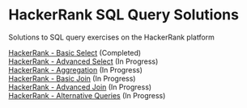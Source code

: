 # HackerRank SQL Query Solutions
Solutions to SQL query exercises on the HackerRank platform

<a href="https://www.hackerrank.com/domains/sql?filters%5Bsubdomains%5D%5B%5D=select" target="_blank">HackerRank - Basic Select</a>  (Completed)<br/>
<a href="https://www.hackerrank.com/domains/sql?filters%5Bsubdomains%5D%5B%5D=advanced-select" target="_blank">HackerRank - Advanced Select</a>  (In Progress)<br/>
<a href="https://www.hackerrank.com/domains/sql?filters%5Bsubdomains%5D%5B%5D=aggregation" target="_blank">HackerRank - Aggregation</a>  (In Progress)<br/>
<a href="https://www.hackerrank.com/domains/sql?filters%5Bsubdomains%5D%5B%5D=join" target="_blank">HackerRank - Basic Join</a>  (In Progress)<br/>
<a href="https://www.hackerrank.com/domains/sql?filters%5Bsubdomains%5D%5B%5D=advanced-join" target="_blank">HackerRank - Advanced Join</a>  (In Progress)<br/>
<a href="https://www.hackerrank.com/domains/sql?filters%5Bsubdomains%5D%5B%5D=alternative-queries" target="_blank">HackerRank - Alternative Queries</a>  (In Progress)<br/>
